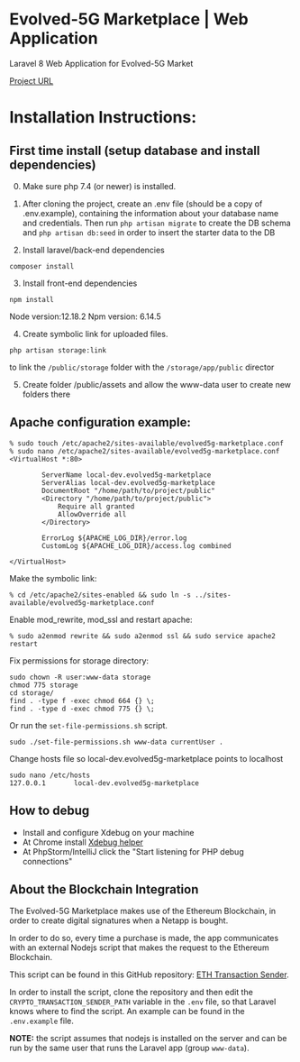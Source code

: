 # Εvolved-5G Marketplace | Web Application

Laravel 8 Web Application for Evolved-5G Market


[Project URL](https://evolved5g-marketplace.maggioli.gr)


# Installation Instructions:

## First time install (setup database and install dependencies)

0. Make sure php 7.4 (or newer) is installed.


1. After cloning the project, create an .env file (should be a copy of .env.example),
   containing the information about your database name and credentials.
   Then run ```php artisan migrate``` to create the DB schema and
   ```php artisan db:seed``` in order to insert the starter data to the DB

2. Install laravel/back-end dependencies
```
composer install

```

3. Install front-end dependencies
```
npm install
```

Node version:12.18.2
Npm version: 6.14.5


4. Create symbolic link for uploaded files.

```
php artisan storage:link
```
to link the `/public/storage` folder with the `/storage/app/public` director


5. Create folder /public/assets  and allow the www-data user to create new folders there

## Apache configuration example:


```
% sudo touch /etc/apache2/sites-available/evolved5g-marketplace.conf
% sudo nano /etc/apache2/sites-available/evolved5g-marketplace.conf
<VirtualHost *:80>
       
        ServerName local-dev.evolved5g-marketplace
        ServerAlias local-dev.evolved5g-marketplace
        DocumentRoot "/home/path/to/project/public"
        <Directory "/home/path/to/project/public">
            Require all granted
            AllowOverride all
        </Directory>
       
        ErrorLog ${APACHE_LOG_DIR}/error.log
        CustomLog ${APACHE_LOG_DIR}/access.log combined

</VirtualHost>
```
Make the symbolic link:
```
% cd /etc/apache2/sites-enabled && sudo ln -s ../sites-available/evolved5g-marketplace.conf
```
Enable mod_rewrite, mod_ssl and restart apache:
```
% sudo a2enmod rewrite && sudo a2enmod ssl && sudo service apache2 restart
```
Fix permissions for storage directory:
```
sudo chown -R user:www-data storage
chmod 775 storage
cd storage/
find . -type f -exec chmod 664 {} \;
find . -type d -exec chmod 775 {} \;
```

Or run the `set-file-permissions.sh` script.
```$xslt
sudo ./set-file-permissions.sh www-data currentUser .
```
Change hosts file so local-dev.evolved5g-marketplace points to localhost
```$xslt
sudo nano /etc/hosts
127.0.0.1       local-dev.evolved5g-marketplace

```

## How to debug
- Install and configure Xdebug on your machine
- At Chrome install [Xdebug helper](https://chrome.google.com/webstore/detail/xdebug-helper/eadndfjplgieldjbigjakmdgkmoaaaoc?utm_source=chrome-app-launcher-info-dialog)
- At PhpStorm/IntelliJ click the "Start listening for PHP debug connections"

## About the Blockchain Integration

The Evolved-5G Marketplace makes use of the Ethereum Blockchain, in order to create digital signatures when a Netapp is bought.

In order to do so, every time a purchase is made, the app communicates with an external Nodejs script that makes the request to the Ethereum Blockchain.

This script can be found in this GitHub repository: [ETH Transaction Sender](https://github.com/PavlosIsaris/eth-transaction-sender).

In order to install the script, clone the repository and then edit the `CRYPTO_TRANSACTION_SENDER_PATH` variable in the `.env` file, so that Laravel knows where to find the script. An example can be found in the `.env.example` file.

**NOTE:** the script assumes that nodejs is installed on the server and can be run by the same user that runs the Laravel app (group `www-data`).

